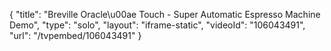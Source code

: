 {
    "title": "Breville Oracle\u00ae Touch - Super Automatic Espresso Machine Demo",
    "type": "solo",
    "layout": "iframe-static",
    "videoId": "106043491",
    "url": "\/tvpembed\/106043491"
}